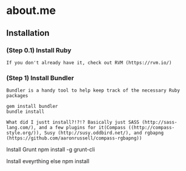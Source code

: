 # about.me

## Installation

### (Step 0.1) Install Ruby
	If you don't already have it, check out RVM (https://rvm.io/)

### (Step 1) Install Bundler
	Bundler is a handy tool to help keep track of the necessary Ruby packages

	gem install bundler
	bundle install

	What did I justt install?!?!? Basically just SASS (http://sass-lang.com/), and a few plugins for it(Compass ((http://compass-style.org/)), Susy (http://susy.oddbird.net/), and rgbapng (https://github.com/aaronrussell/compass-rgbapng))

Install Grunt
	npm install -g grunt-cli

Install eveyrthing else
	npm install